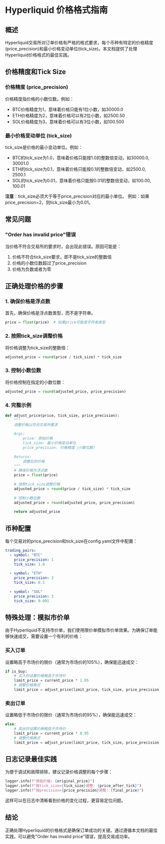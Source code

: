 # Hyperliquid 价格格式指南

## 概述

Hyperliquid交易所对订单价格有严格的格式要求，每个币种有特定的价格精度(price_precision)和最小价格变动单位(tick_size)。本文档提供了处理Hyperliquid价格格式的最佳实践。

## 价格精度和Tick Size

### 价格精度 (price_precision)
价格精度指价格的小数位数。例如：
- BTC价格精度为1，意味着价格只能有1位小数，如30000.0
- ETH价格精度为2，意味着价格可以有2位小数，如2500.50
- SOL价格精度为3，意味着价格可以有3位小数，如100.500

### 最小价格变动单位 (tick_size)
tick_size是价格的最小变动单位。例如：
- BTC的tick_size为1.0，意味着价格只能按1.0的整数倍变动，如30000.0, 30001.0
- ETH的tick_size为0.1，意味着价格只能按0.1的整数倍变动，如2500.0, 2500.1
- SOL的tick_size为0.01，意味着价格只能按0.01的整数倍变动，如100.00, 100.01

**注意**：tick_size必须大于等于price_precision对应的最小单位。
例如：如果price_precision=2，则tick_size最小为0.01。

## 常见问题

### "Order has invalid price"错误
当价格不符合交易所的要求时，会出现此错误。原因可能是：
1. 价格不符合tick_size要求，即不是tick_size的整数倍
2. 价格的小数位数超过了price_precision
3. 价格为负数或者为零

## 正确处理价格的步骤

### 1. 确保价格是浮点数
首先，确保价格是浮点数类型，而不是字符串。

```python
price = float(price)  # 如果price可能是字符串类型
```

### 2. 按照tick_size调整价格
将价格调整为tick_size的整数倍：

```python
adjusted_price = round(price / tick_size) * tick_size
```

### 3. 控制小数位数
将价格控制在指定的小数位数：

```python
adjusted_price = round(adjusted_price, price_precision)
```

### 4. 完整示例

```python
def adjust_price(price, tick_size, price_precision):
    """
    调整价格以符合交易所要求
    
    Args:
        price: 原始价格
        tick_size: 最小价格变动单位
        price_precision: 价格精度（小数位数）
        
    Returns:
        调整后的价格
    """
    # 确保价格为浮点数
    price = float(price)
    
    # 按照tick_size调整价格
    adjusted_price = round(price / tick_size) * tick_size
    
    # 控制小数位数
    adjusted_price = round(adjusted_price, price_precision)
    
    return adjusted_price
```

## 币种配置

每个交易对的price_precision和tick_size在config.yaml文件中配置：

```yaml
trading_pairs:
  - symbol: "BTC"
    price_precision: 1
    tick_size: 1.0
    
  - symbol: "ETH"
    price_precision: 2
    tick_size: 0.1
    
  - symbol: "SOL"
    price_precision: 3
    tick_size: 0.001
```

## 特殊处理：模拟市价单

由于Hyperliquid不支持市价单，我们使用限价单模拟市价单效果。为确保订单能够快速成交，需要设置一个有利的价格：

### 买入订单
设置略高于市场价的限价（通常为市场价的105%），确保能迅速成交：
```python
if is_buy:
    # 买入时设置价格略高于市场价
    limit_price = current_price * 1.05
    # 调整价格格式
    limit_price = adjust_price(limit_price, tick_size, price_precision)
```

### 卖出订单
设置略低于市场价的限价（通常为市场价的95%），确保能迅速成交：
```python
else:
    # 卖出时设置价格略低于市场价
    limit_price = current_price * 0.95
    # 调整价格格式
    limit_price = adjust_price(limit_price, tick_size, price_precision)
```

## 日志记录最佳实践

为便于调试和故障排除，建议记录价格调整的每个步骤：

```python
logger.info(f"原始价格: {original_price}")
logger.info(f"按tick_size={tick_size}调整: {price_after_tick}")
logger.info(f"按precision={price_precision}调整: {final_price}")
```

这样可以在日志中清晰看到价格的变化过程，更容易定位问题。

## 结论

正确处理Hyperliquid的价格格式是确保订单成功的关键。通过遵循本文档的最佳实践，可以避免"Order has invalid price"错误，提高交易成功率。 